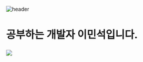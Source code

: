 ![header](https://capsule-render.vercel.app/api?type=waving&color=timeauto&height=300&section=header&text=Minseok's%20GITHUB&fontSize=70)
<H1>공부하는 개발자 이민석입니다.</H1>
<H3 현재 명지대학교 정보통신공학과에 재학중이고, 백엔드와 데이터 분석에 관심 있습니다.열려 있는 자세로 뭐든 배우겠습니다. </H3> 
<img src="https://img.shields.io/badge/문자-색코드?style=for-the-badge&logo=이미지 이름&logoColor=black">

